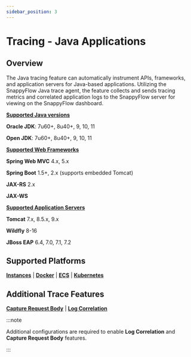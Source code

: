 ```yaml
---
sidebar_position: 3 
---
```

# Tracing - Java Applications

## Overview

The Java tracing feature can automatically instrument APIs, frameworks, and application servers for Java-based applications. Utilizing the SnappyFlow Java trace agent, the feature collects and sends tracing metrics and correlated application logs to the SnappyFlow server for viewing on the SnappyFlow dashboard.

<div class="blue_textbox">
	<b><u>Supported Java versions</u></b> 
	<p>
        <b>Oracle JDK</b>: 7u60+, 8u40+, 9, 10, 11</p>
    <p>
        <b>Open JDK</b>: 7u60+, 8u40+, 9, 10, 11  
    </p>
	<b><u>Supported Web Frameworks</u></b>
	<p>
     <b>Spring Web MVC</b> 4.x, 5.x
	</p>
    <p>
     <b>Spring Boot</b> 1.5+, 2.x (supports embedded Tomcat)       
    </p>
    <p>
     <b>JAX-RS</b> 2.x   
    </p>
    <p>
      <b>JAX-WS</b> 
    </p>
    <p>
	<b><u>Supported Application Servers</u></b>
    </p>
    <p>
      <b>Tomcat</b> 7.x, 8.5.x, 9.x  
    </p>
    <p>
      <b>Wildfly</b> 8-16  
    </p>
    <p>
     <b>JBoss EAP</b> 6.4, 7.0, 7.1, 7.2
    </p>
</div>



## Supported Platforms

**[Instances](/docs/sidebar-snappyflow-saas/Tracing/java/instance)** | **[Docker](/docs/sidebar-snappyflow-saas/Tracing/java/docker)**  |  **[ECS](/docs/sidebar-snappyflow-saas/Tracing/java/ecs)**  | **[Kubernetes](/docs/sidebar-snappyflow-saas/Tracing/java/kubernetes)**

 

## Additional Trace Features 

**[Capture Request Body](/docs/sidebar-snappyflow-saas/Tracing/java/capture_request_body)** | **[Log Correlation](/docs/sidebar-snappyflow-saas/Tracing/java/log_correlation)** 

:::note

Additional configurations are required to enable **Log Correlation** and **Capture Request Body** features. 

:::



